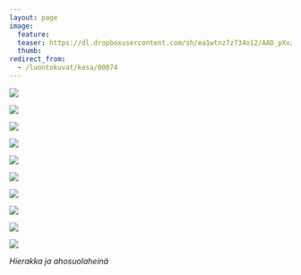 ```yaml
---
layout: page
image:
  feature:
  teaser: https://dl.dropboxusercontent.com/sh/ea1wtnz7z734o12/AAD_pXxzHDmmJnue4wtmbuMga/luontokuvat/kes%C3%A4/3/DS20632-245px.jpg
  thumb:
redirect_from:
  - /luontokuvat/kesa/00074
---
```


[![](https://dl.dropboxusercontent.com/sh/ea1wtnz7z734o12/AAAw8SzJf3S-Jvnk5G92i_8ea/luontokuvat/kes%C3%A4/3/DS20613-800px.jpg)](https://dl.dropboxusercontent.com/sh/ea1wtnz7z734o12/AADRa9GPW8PKoHsgjpHsdy0Oa/luontokuvat/kes%C3%A4/3/DS20613.jpg)

[![](https://dl.dropboxusercontent.com/sh/ea1wtnz7z734o12/AADocB5FAUF_8yLeiJvrurh7a/luontokuvat/kes%C3%A4/3/DS20615-800px.jpg)](https://dl.dropboxusercontent.com/sh/ea1wtnz7z734o12/AAC5nbDNtDdZvqXlceVtpW0Ya/luontokuvat/kes%C3%A4/3/DS20615.jpg)

[![](https://dl.dropboxusercontent.com/sh/ea1wtnz7z734o12/AAAcnT-QcIJk43jm2W944tU2a/luontokuvat/kes%C3%A4/3/DS20631-800px.jpg)](https://dl.dropboxusercontent.com/sh/ea1wtnz7z734o12/AAAqoZd-n_MWF-Oppeyq2mXja/luontokuvat/kes%C3%A4/3/DS20631.jpg)

[![](https://dl.dropboxusercontent.com/sh/ea1wtnz7z734o12/AABU-HKFk5LeFzbQUvNF94DFa/luontokuvat/kes%C3%A4/3/DS20632-800px.jpg)](https://dl.dropboxusercontent.com/sh/ea1wtnz7z734o12/AACLkHP5y_G4UFjMENtJPHn_a/luontokuvat/kes%C3%A4/3/DS20632.jpg)

[![](https://dl.dropboxusercontent.com/sh/ea1wtnz7z734o12/AAD0mv63ygB1bbm4FThxshZxa/luontokuvat/kes%C3%A4/3/DS20633-800px.jpg)](https://dl.dropboxusercontent.com/sh/ea1wtnz7z734o12/AADg2FhcvcHLZXBnzWACr5nFa/luontokuvat/kes%C3%A4/3/DS20633.jpg)

[![](https://dl.dropboxusercontent.com/sh/ea1wtnz7z734o12/AAD1DaLSgL8bW9yTZQO-jkCqa/luontokuvat/kes%C3%A4/3/DS20622-800px.jpg)](https://dl.dropboxusercontent.com/sh/ea1wtnz7z734o12/AACi1S8SdT23Gf2ng_tWhYlAa/luontokuvat/kes%C3%A4/3/DS20622.jpg)

[![](https://dl.dropboxusercontent.com/sh/ea1wtnz7z734o12/AADSVBIdyT7GBzL9ZKe5i6MTa/luontokuvat/kes%C3%A4/4/DS22199-800px.jpg)](https://dl.dropboxusercontent.com/sh/ea1wtnz7z734o12/AACZ_wUAb8nyBp3S965DEa-7a/luontokuvat/kes%C3%A4/4/DS22199.jpg)

[![](https://dl.dropboxusercontent.com/sh/ea1wtnz7z734o12/AABkQzVk03rsxjFdBbbckp1na/luontokuvat/kes%C3%A4/5/DS24435-800px.jpg)](https://dl.dropboxusercontent.com/sh/ea1wtnz7z734o12/AACSfXYPgd_jMmPIyRNi1Utya/luontokuvat/kes%C3%A4/5/DS24435.jpg)

[![](https://dl.dropboxusercontent.com/sh/ea1wtnz7z734o12/AAD-8JAB6_PCD2yhaPBjPMlua/luontokuvat/kes%C3%A4/4/DS22207-800px.jpg)](https://dl.dropboxusercontent.com/sh/ea1wtnz7z734o12/AAAs2MquxjogNsec3uKzytT2a/luontokuvat/kes%C3%A4/4/DS22207.jpg)

[![](https://dl.dropboxusercontent.com/sh/ea1wtnz7z734o12/AAACOZPYM6f4HCkNS_lZ7guua/luontokuvat/kes%C3%A4/4/DS22210-800px.jpg)](https://dl.dropboxusercontent.com/sh/ea1wtnz7z734o12/AAAgtFk1z7Cswqrg4TI-0Qnoa/luontokuvat/kes%C3%A4/4/DS22210.jpg)

*Hierakka ja ahosuolaheinä*

